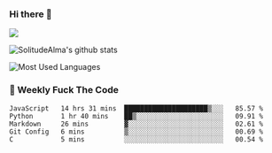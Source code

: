 ### Hi there 👋
<p>
  <a href="https://count.getloli.com/"><img src="https://count.getloli.com/get/@:solitudealma"></a>
</p>

![SolitudeAlma's github stats](https://github-readme-stats.vercel.app/api?username=solitudealma&show_icons=true&theme=radical)

![Most Used Languages](https://github-readme-stats.vercel.app/api/top-langs/?username=solitudealma&layout=compact&hide_border=true&theme=dark)
<!-- ![visitors](https://visitor-badge.glitch.me/badge?page_id=solitudealma.solitudealma.id) -->


### :dart: Weekly Fuck The Code

<!--START_SECTION:waka-->
```text
JavaScript   14 hrs 31 mins  █████████████████████▒░░░   85.57 % 
Python       1 hr 40 mins    ██▒░░░░░░░░░░░░░░░░░░░░░░   09.91 % 
Markdown     26 mins         ▓░░░░░░░░░░░░░░░░░░░░░░░░   02.61 % 
Git Config   6 mins          ▒░░░░░░░░░░░░░░░░░░░░░░░░   00.69 % 
C            5 mins          ░░░░░░░░░░░░░░░░░░░░░░░░░   00.54 % 
```
<!--END_SECTION:waka-->
